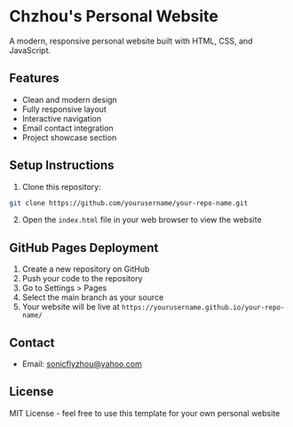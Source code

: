 # Chzhou's Personal Website

A modern, responsive personal website built with HTML, CSS, and JavaScript.

## Features

- Clean and modern design
- Fully responsive layout
- Interactive navigation
- Email contact integration
- Project showcase section

## Setup Instructions

1. Clone this repository:
```bash
git clone https://github.com/yourusername/your-repo-name.git
```

2. Open the `index.html` file in your web browser to view the website

## GitHub Pages Deployment

1. Create a new repository on GitHub
2. Push your code to the repository
3. Go to Settings > Pages
4. Select the main branch as your source
5. Your website will be live at `https://yourusername.github.io/your-repo-name/`

## Contact

- Email: sonicflyzhou@yahoo.com

## License

MIT License - feel free to use this template for your own personal website
